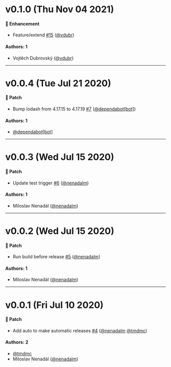 # v0.1.0 (Thu Nov 04 2021)

#### 🚀 Enhancement

- Feature/extend [#15](https://github.com/gisat-panther/ptr-router/pull/15) ([@vdubr](https://github.com/vdubr))

#### Authors: 1

- Vojtěch Dubrovský ([@vdubr](https://github.com/vdubr))

---

# v0.0.4 (Tue Jul 21 2020)

#### 🐾 Patch

- Bump lodash from 4.17.15 to 4.17.19 [#7](https://github.com/gisat-panther/ptr-router/pull/7) ([@dependabot[bot]](https://github.com/dependabot[bot]))

#### Authors: 1

- [@dependabot[bot]](https://github.com/dependabot[bot])

---

# v0.0.3 (Wed Jul 15 2020)

#### 🐾 Patch

- Update test trigger [#6](https://github.com/gisat-panther/ptr-router/pull/6) ([@nenadalm](https://github.com/nenadalm))

#### Authors: 1

- Miloslav Nenadál ([@nenadalm](https://github.com/nenadalm))

---

# v0.0.2 (Wed Jul 15 2020)

#### 🐾 Patch

- Run build before release [#5](https://github.com/gisat-panther/ptr-router/pull/5) ([@nenadalm](https://github.com/nenadalm))

#### Authors: 1

- Miloslav Nenadál ([@nenadalm](https://github.com/nenadalm))

---

# v0.0.1 (Fri Jul 10 2020)

#### 🐾 Patch

- Add auto to make automatic releases [#4](https://github.com/gisat-panther/ptr-router/pull/4) ([@nenadalm](https://github.com/nenadalm) [@tmdmc](https://github.com/tmdmc))

#### Authors: 2

- [@tmdmc](https://github.com/tmdmc)
- Miloslav Nenadál ([@nenadalm](https://github.com/nenadalm))
